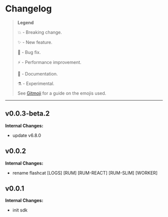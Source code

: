 # Changelog

> **Legend**
>
> 💥 - Breaking change.
>
> ✨ - New feature.
>
> 🐛 - Bug fix.
>
> ⚡️ - Performance improvement.
>
> 📝 - Documentation.
>
> ⚗ - Experimental.
>
> See [Gitmoji](https://gitmoji.dev/) for a guide on the emojis used.

---

## v0.0.3-beta.2

**Internal Changes:**

- update v6.8.0

## v0.0.2

**Internal Changes:**

- rename flashcat [LOGS] [RUM] [RUM-REACT] [RUM-SLIM] [WORKER]

## v0.0.1

**Internal Changes:**

- init sdk
